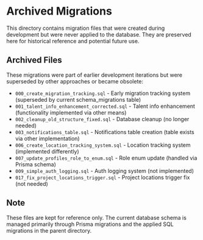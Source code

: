 # Archived Migrations

This directory contains migration files that were created during development but were never applied to the database. They are preserved here for historical reference and potential future use.

## Archived Files

These migrations were part of earlier development iterations but were superseded by other approaches or became obsolete:

- `000_create_migration_tracking.sql` - Early migration tracking system (superseded by current schema_migrations table)
- `001_talent_info_enhancement_corrected.sql` - Talent info enhancement (functionality implemented via other means)
- `002_cleanup_old_structure_fixed.sql` - Database cleanup (no longer needed)
- `003_notifications_table.sql` - Notifications table creation (table exists via other implementation)
- `006_create_location_tracking_system.sql` - Location tracking system (implemented differently)
- `007_update_profiles_role_to_enum.sql` - Role enum update (handled via Prisma schema)
- `009_simple_auth_logging.sql` - Auth logging system (not implemented)
- `017_fix_project_locations_trigger.sql` - Project locations trigger fix (not needed)

## Note

These files are kept for reference only. The current database schema is managed primarily through Prisma migrations and the applied SQL migrations in the parent directory.
